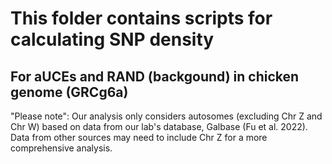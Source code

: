 # This folder contains scripts for calculating SNP density

## For aUCEs and RAND (backgound) in chicken genome (GRCg6a)

"Please note":
Our analysis only considers autosomes (excluding Chr Z and Chr W) based on data from our lab's database, Galbase (Fu et al. 2022). Data from other sources may need to include Chr Z for a more comprehensive analysis.
